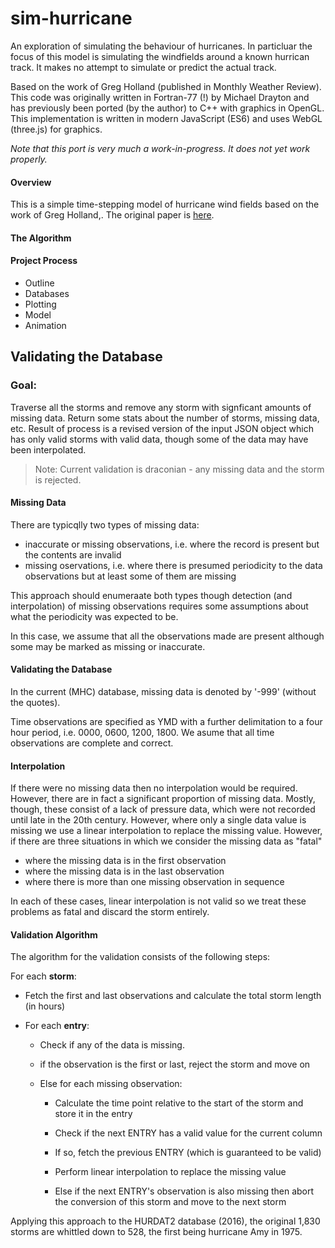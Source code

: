 # sim-hurricane
An exploration of simulating the behaviour of hurricanes. In particluar the focus of this model is simulating the windfields around a known hurrican track.  It makes no attempt to simulate or predict the actual track.

Based on the work of Greg Holland (published in Monthly Weather Review).  This code was originally written in Fortran-77 (!) by Michael Drayton and has previously  been ported (by the author) to C++ with graphics in OpenGL.  This implementation is written in modern JavaScript (ES6) and uses WebGL (three.js) for graphics.

*Note that this port is very much a work-in-progress.  It does not yet work properly.*

#### Overview

This is a simple time-stepping model of hurricane wind fields based on the work of Greg Holland,. The original paper is [here](http://journals.ametsoc.org/doi/pdf/10.1175/1520-0493%281980%29108%3C1212%3AAAMOTW%3E2.0.CO%3B2). 



#### The Algorithm



#### Project Process

- Outline
- Databases
- Plotting
- Model
- Animation



## Validating the Database

### **Goal:** 

Traverse all the storms and remove any storm with signficant amounts of missing data. Return some stats about the number of storms, missing data, etc.  Result of process is a revised version of the input JSON object which has only valid storms with valid data, though some of the data may have been interpolated.

> Note: Current validation is draconian - any missing data and the storm is rejected.

#### **Missing Data**

There are typicqlly two types of missing data:

* inaccurate or missing observations, i.e. where the record is present but the contents are invalid
* missing oservations, i.e. where there is presumed periodicity to the data observations but at least some of them are missing

This approach should enumeraate both types though detection (and interpolation) of missing observations requires some assumptions about what the periodicity was expected to be.

In this case, we assume that all the observations made are present although some may be marked as missing or inaccurate.

#### **Validating the Database**

In the current (MHC) database, missing data is denoted by '-999' (without the quotes).  

Time observations are specified as YMD with a further delimitation to a four hour period, i.e. 0000, 0600, 1200, 1800. We asume that all time observations are complete and correct.

#### **Interpolation**

If there were no missing data then no interpolation would be required.  However, there are in fact a significant proportion of missing data.  Mostly, though, these consist of a lack of pressure data, which were not recorded until late in the 20th century.  However, where only a single data value is missing we use a linear interpolation to replace the missing value.  However, if there are three situations in which we consider the missing data as "fatal"

- where the missing data is in the first observation
- where the missing data is in the last observation
- where there is more than one missing observation in sequence

In each of these cases, linear interpolation is not valid so we treat these problems as fatal and discard the storm entirely.

#### **Validation Algorithm**

The algorithm for the validation consists of the following steps:

For each **storm**:

- Fetch the first and last observations and calculate the total storm length (in hours)

- For each **entry**:

    - Check if any of the data is missing. 

    - if the observation is the first or last, reject the storm and move on

    - Else  for each missing observation:
        - Calculate the time point relative to the start of the storm and store it in the entry

        - Check if the next ENTRY has a valid value for the current column

        - If so, fetch the previous ENTRY (which is guaranteed to be valid)

        - Perform linear interpolation to replace the missing value

        - Else if the next ENTRY's observation is also missing then abort the conversion of this storm and move to the next storm


Applying this approach to the HURDAT2 database (2016), the original 1,830 storms are whittled down to 528, the first being hurricane Amy in 1975.

  
